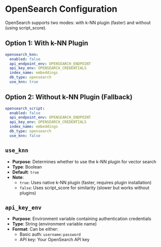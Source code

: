 
# OpenSearch Configuration

OpenSearch supports two modes: with k-NN plugin (faster) and without (using script_score).

## Option 1: With k-NN Plugin

```yaml
opensearch_knn:
  enabled: false
  api_endpoint_env: OPENSEARCH_ENDPOINT
  api_key_env: OPENSEARCH_CREDENTIALS
  index_name: embeddings
  db_type: opensearch
  use_knn: true
```

## Option 2: Without k-NN Plugin (Fallback)

```yaml
opensearch_script:
  enabled: false
  api_endpoint_env: OPENSEARCH_ENDPOINT
  api_key_env: OPENSEARCH_CREDENTIALS
  index_name: embeddings
  db_type: opensearch
  use_knn: false
```

## `use_knn`

- **Purpose**: Determines whether to use the k-NN plugin for vector search
- **Type**: Boolean
- **Default**: `true`
- **Note**: 
  - `true`: Uses native k-NN plugin (faster, requires plugin installation)
  - `false`: Uses script_score for similarity (slower but works without plugins)

## `api_key_env`

- **Purpose**: Environment variable containing authentication credentials
- **Type**: String (environment variable name)
- **Format**: Can be either:
  - Basic auth: `username:password`
  - API key: Your OpenSearch API key
